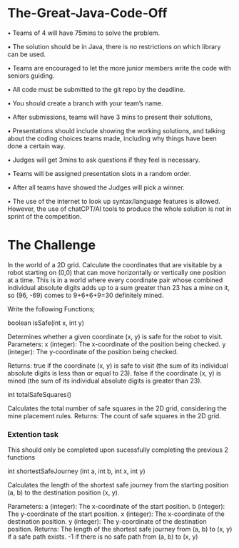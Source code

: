 # The-Great-Java-Code-Off

•	Teams of 4 will have 75mins to solve the problem.

•	The solution should be in Java, there is no restrictions on which library can be used.

•	Teams are encouraged to let the more junior members write the code with seniors guiding.  

•	All code must be submitted to the git repo by the deadline.

•	You should create a branch with your team’s name.

•	After submissions, teams will have 3 mins to present their solutions, 

•	Presentations should include showing the working solutions, and talking about the coding choices teams made, including why things have been done a certain way.

•	Judges will get 3mins to ask questions if they feel is necessary.

•	Teams will be assigned presentation slots in a random order.

•	After all teams have showed the Judges will pick a winner.

•	The use of the internet to look up syntax/language features is allowed. However, the use of chatCPT/AI tools to produce the whole solution is not in sprint of the competition. 


# The Challenge

In the world of a 2D grid. Calculate the coordinates that are visitable by a robot starting on (0,0) that can move horizontally or vertically one position at a time. 
This is in a world where every coordinate pair whose combined individual absolute digits adds up to a sum greater than 23 has a mine on it, so (96, -69) comes to 9+6+6+9=30 definitely mined. 


Write the following Functions;

boolean isSafe(int x, int y)

Determines whether a given coordinate (x, y) is safe for the robot to visit.
Parameters:
x (integer): The x-coordinate of the position being checked.
y (integer): The y-coordinate of the position being checked.

Returns:
true if the coordinate (x, y) is safe to visit (the sum of its individual absolute digits is less than or equal to 23).
false if the coordinate (x, y) is mined (the sum of its individual absolute digits is greater than 23).


int totalSafeSquares()

Calculates the total number of safe squares in the 2D grid, considering the mine placement rules.
Returns:
The count of safe squares in the 2D grid.


### Extention task
This should only be completed upon sucessfully completing the previous 2 functions

int shortestSafeJourney (int a, int b, int x, int y)

Calculates the length of the shortest safe journey from the starting position (a, b) to the destination position (x, y).

Parameters:
a (integer): The x-coordinate of the start position.
b (integer): The y-coordinate of the start position.
x (integer): The x-coordinate of the destination position.
y (integer): The y-coordinate of the destination position.
Returns:
The length of the shortest safe journey from (a, b) to (x, y) if a safe path exists. -1 if there is no safe path from (a, b) to (x, y) 


